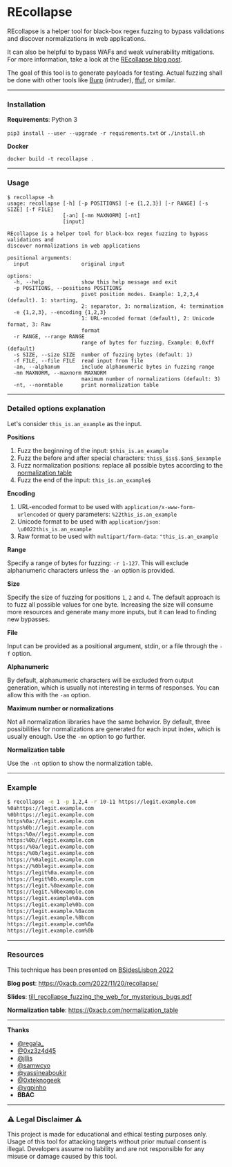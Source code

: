 # REcollapse

REcollapse is a helper tool for black-box regex fuzzing to bypass validations and discover normalizations in web applications.

It can also be helpful to bypass WAFs and weak vulnerability mitigations. For more information, take a look at the [REcollapse blog post](https://0xacb.com/2022/11/20/recollapse/).

The goal of this tool is to generate payloads for testing. Actual fuzzing shall be done with other tools like [Burp](https://portswigger.net/burp) (intruder), [ffuf](https://github.com/ffuf/ffuf), or similar.

---------------

### Installation

**Requirements**: Python 3

`pip3 install --user --upgrade -r requirements.txt` or `./install.sh`

**Docker**

`docker build -t recollapse .`

---------------

### Usage
```
$ recollapse -h
usage: recollapse [-h] [-p POSITIONS] [-e {1,2,3}] [-r RANGE] [-s SIZE] [-f FILE]
                  [-an] [-mn MAXNORM] [-nt]
                  [input]

REcollapse is a helper tool for black-box regex fuzzing to bypass validations and
discover normalizations in web applications

positional arguments:
  input                 original input

options:
  -h, --help            show this help message and exit
  -p POSITIONS, --positions POSITIONS
                        pivot position modes. Example: 1,2,3,4 (default). 1: starting,
                        2: separator, 3: normalization, 4: termination
  -e {1,2,3}, --encoding {1,2,3}
                        1: URL-encoded format (default), 2: Unicode format, 3: Raw
                        format
  -r RANGE, --range RANGE
                        range of bytes for fuzzing. Example: 0,0xff (default)
  -s SIZE, --size SIZE  number of fuzzing bytes (default: 1)
  -f FILE, --file FILE  read input from file
  -an, --alphanum       include alphanumeric bytes in fuzzing range
  -mn MAXNORM, --maxnorm MAXNORM
                        maximum number of normalizations (default: 3)
  -nt, --normtable      print normalization table
```

---------------

### Detailed options explanation

Let's consider `this_is.an_example` as the input.

**Positions**

1. Fuzz the beginning of the input: `$this_is.an_example`
2. Fuzz the before and after special characters: `this$_$is$.$an$_$example`
3. Fuzz normalization positions: replace all possible bytes according to the [normalization table](https://0xacb.com/normalization_table)
4. Fuzz the end of the input: `this_is.an_example$`

**Encoding**

1. URL-encoded format to be used with `application/x-www-form-urlencoded` or query parameters: `%22this_is.an_example`
2. Unicode format to be used with `application/json`: `\u0022this_is.an_example`
3. Raw format to be used with `multipart/form-data`: `"this_is.an_example`

**Range**

Specify a range of bytes for fuzzing: `-r 1-127`. This will exclude alphanumeric characters unless the `-an` option is provided.

**Size**

Specify the size of fuzzing for positions `1`, `2` and `4`. The default approach is to fuzz all possible values for one byte. Increasing the size will consume more resources and generate many more inputs, but it can lead to finding new bypasses.

**File**

Input can be provided as a positional argument, stdin, or a file through the `-f` option.

**Alphanumeric**

By default, alphanumeric characters will be excluded from output generation, which is usually not interesting in terms of responses. You can allow this with the `-an` option.

**Maximum number or normalizations**

Not all normalization libraries have the same behavior. By default, three possibilities for normalizations are generated for each input index, which is usually enough. Use the `-mn` option to go further.

**Normalization table**

Use the `-nt` option to show the normalization table.

---------------

### Example

```bash
$ recollapse -e 1 -p 1,2,4 -r 10-11 https://legit.example.com
%0ahttps://legit.example.com
%0bhttps://legit.example.com
https%0a://legit.example.com
https%0b://legit.example.com
https:%0a//legit.example.com
https:%0b//legit.example.com
https:/%0a/legit.example.com
https:/%0b/legit.example.com
https://%0alegit.example.com
https://%0blegit.example.com
https://legit%0a.example.com
https://legit%0b.example.com
https://legit.%0aexample.com
https://legit.%0bexample.com
https://legit.example%0a.com
https://legit.example%0b.com
https://legit.example.%0acom
https://legit.example.%0bcom
https://legit.example.com%0a
https://legit.example.com%0b
```

---------------

### Resources

This technique has been presented on [BSidesLisbon 2022](https://bsideslisbon.org/)

**Blog post**: https://0xacb.com/2022/11/20/recollapse/

**Slides**: [till_recollapse_fuzzing_the_web_for_mysterious_bugs.pdf](https://github.com/0xacb/recollapse/blob/main/till_recollapse_fuzzing_the_web_for_mysterious_bugs.pdf)

**Normalization table**: https://0xacb.com/normalization_table

---------------

**Thanks**

- [@regala_](https://twitter.com/regala_)
- [@0xz3z4d45](https://twitter.com/0xz3z4d45)
- [@jllis](https://twitter.com/jllis)
- [@samwcyo](https://twitter.com/samwcyo)
- [@yassineaboukir](https://twitter.com/yassineaboukir)
- [@0xteknogeek](https://twitter.com/0xteknogeek)
- [@vgpinho](https://github.com/vgpinho)
- **BBAC**

---------------

### ⚠ Legal Disclaimer ⚠

This project is made for educational and ethical testing purposes only. Usage of this tool for attacking targets without prior mutual consent is illegal. Developers assume no liability and are not responsible for any misuse or damage caused by this tool.
